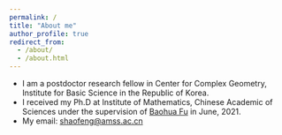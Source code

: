 ```yaml
---
permalink: /
title: "About me"
author_profile: true
redirect_from: 
  - /about/
  - /about.html
---
```

* I am a postdoctor research fellow in Center for Complex Geometry, Institute for Basic Science in the Republic of Korea. 
* I received my Ph.D at Institute of Mathematics, Chinese Academic of Sciences under the supervision of <a href="http://www.math.ac.cn/people/fbh/">Baohua Fu</a> in June, 2021. 
* My email: shaofeng@amss.ac.cn


<!--A data-driven personal website-->
<!--======-->





<!--For more info-->
<!---------->

